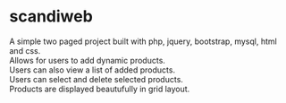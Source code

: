 # scandiweb
A simple two paged project built with php, jquery, bootstrap, mysql, html and css.<br>
Allows for users to add dynamic products. <br>
Users can also view a list of added products. <br>
Users can select and delete selected products. <br>
Products are displayed beautufully in grid layout. <br>

